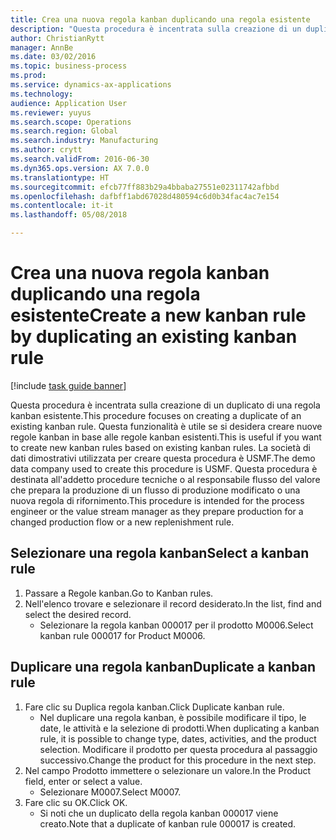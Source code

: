 ```yaml
--- 
title: Crea una nuova regola kanban duplicando una regola esistente
description: "Questa procedura è incentrata sulla creazione di un duplicato di una regola kanban esistente."
author: ChristianRytt
manager: AnnBe
ms.date: 03/02/2016
ms.topic: business-process
ms.prod: 
ms.service: dynamics-ax-applications
ms.technology: 
audience: Application User
ms.reviewer: yuyus
ms.search.scope: Operations
ms.search.region: Global
ms.search.industry: Manufacturing
ms.author: crytt
ms.search.validFrom: 2016-06-30
ms.dyn365.ops.version: AX 7.0.0
ms.translationtype: HT
ms.sourcegitcommit: efcb77ff883b29a4bbaba27551e02311742afbbd
ms.openlocfilehash: dafbff1abd67028d480594c6d0b34fac4ac7e154
ms.contentlocale: it-it
ms.lasthandoff: 05/08/2018

---
```

# <a name="create-a-new-kanban-rule-by-duplicating-an-existing-kanban-rule"></a><span data-ttu-id="19e0f-103">Crea una nuova regola kanban duplicando una regola esistente</span><span class="sxs-lookup"><span data-stu-id="19e0f-103">Create a new kanban rule by duplicating an existing kanban rule</span></span>

[!include [task guide banner](../../includes/task-guide-banner.md)]

<span data-ttu-id="19e0f-104">Questa procedura è incentrata sulla creazione di un duplicato di una regola kanban esistente.</span><span class="sxs-lookup"><span data-stu-id="19e0f-104">This procedure focuses on creating a duplicate of an existing kanban rule.</span></span> <span data-ttu-id="19e0f-105">Questa funzionalità è utile se si desidera creare nuove regole kanban in base alle regole kanban esistenti.</span><span class="sxs-lookup"><span data-stu-id="19e0f-105">This is useful if you want to create new kanban rules based on existing kanban rules.</span></span> <span data-ttu-id="19e0f-106">La società di dati dimostrativi utilizzata per creare questa procedura è USMF.</span><span class="sxs-lookup"><span data-stu-id="19e0f-106">The demo data company used to create this procedure is USMF.</span></span> <span data-ttu-id="19e0f-107">Questa procedura è destinata all'addetto procedure tecniche o al responsabile flusso del valore che prepara la produzione di un flusso di produzione modificato o una nuova regola di rifornimento.</span><span class="sxs-lookup"><span data-stu-id="19e0f-107">This procedure is intended for the process engineer or the value stream manager as they prepare production for a changed production flow or a new replenishment rule.</span></span>


## <a name="select-a-kanban-rule"></a><span data-ttu-id="19e0f-108">Selezionare una regola kanban</span><span class="sxs-lookup"><span data-stu-id="19e0f-108">Select a kanban rule</span></span>
1. <span data-ttu-id="19e0f-109">Passare a Regole kanban.</span><span class="sxs-lookup"><span data-stu-id="19e0f-109">Go to Kanban rules.</span></span>
2. <span data-ttu-id="19e0f-110">Nell'elenco trovare e selezionare il record desiderato.</span><span class="sxs-lookup"><span data-stu-id="19e0f-110">In the list, find and select the desired record.</span></span>
    * <span data-ttu-id="19e0f-111">Selezionare la regola kanban 000017 per il prodotto M0006.</span><span class="sxs-lookup"><span data-stu-id="19e0f-111">Select kanban rule 000017 for Product M0006.</span></span>  

## <a name="duplicate-a-kanban-rule"></a><span data-ttu-id="19e0f-112">Duplicare una regola kanban</span><span class="sxs-lookup"><span data-stu-id="19e0f-112">Duplicate a kanban rule</span></span>
1. <span data-ttu-id="19e0f-113">Fare clic su Duplica regola kanban.</span><span class="sxs-lookup"><span data-stu-id="19e0f-113">Click Duplicate kanban rule.</span></span>
    * <span data-ttu-id="19e0f-114">Nel duplicare una regola kanban, è possibile modificare il tipo, le date, le attività e la selezione di prodotti.</span><span class="sxs-lookup"><span data-stu-id="19e0f-114">When duplicating a kanban rule, it is possible to change type, dates, activities, and the product selection.</span></span> <span data-ttu-id="19e0f-115">Modificare il prodotto per questa procedura al passaggio successivo.</span><span class="sxs-lookup"><span data-stu-id="19e0f-115">Change the product for this procedure in the next step.</span></span>  
2. <span data-ttu-id="19e0f-116">Nel campo Prodotto immettere o selezionare un valore.</span><span class="sxs-lookup"><span data-stu-id="19e0f-116">In the Product field, enter or select a value.</span></span>
    * <span data-ttu-id="19e0f-117">Selezionare M0007.</span><span class="sxs-lookup"><span data-stu-id="19e0f-117">Select M0007.</span></span>  
3. <span data-ttu-id="19e0f-118">Fare clic su OK.</span><span class="sxs-lookup"><span data-stu-id="19e0f-118">Click OK.</span></span>
    * <span data-ttu-id="19e0f-119">Si noti che un duplicato della regola kanban 000017 viene creato.</span><span class="sxs-lookup"><span data-stu-id="19e0f-119">Note that a duplicate of kanban rule 000017 is created.</span></span>    


